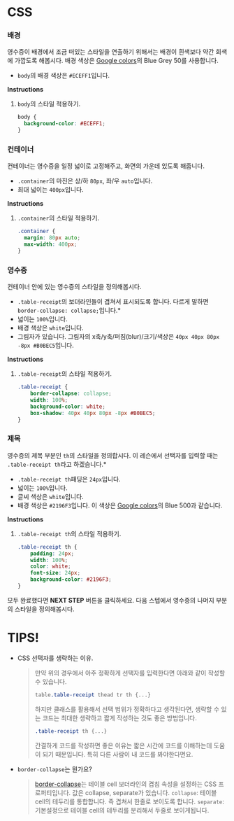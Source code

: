 # CSS
### 배경 
영수증이 배경에서 조금 떠있는 스타일을 연출하기 위해서는 배경이 흰색보다 약간 회색에 가깝도록 해봅시다. 배경 색상은 [Google colors][999]의 Blue Grey 50를 사용합니다. 
* `body`의 배경 색상은 `#ECEFF1`입니다.

**Instructions**
1. `body`의 스타일 적용하기. 
    ```css
    body {
      background-color: #ECEFF1;
    }
    ```



### 컨테이너
컨테이너는 영수증을 일정 넓이로 고정해주고, 화면의 가운데 있도록 해줍니다.  
* `.container`의 마진은 상/하 `80px`, 좌/우 `auto`입니다.
* 최대 넓이는 `400px`입니다.

**Instructions**
1. `.container`의 스타일 적용하기. 
    ```css
    .container {
      margin: 80px auto;
      max-width: 400px;
    }
    ```



### 영수증 
컨테이너 안에 있는 영수증의 스타일을 정의해봅시다. 
* `.table-receipt`의 보더라인들이 겹쳐서 표시되도록 합니다. 다르게 말하면 `border-collapse: collapse;`입니다.*
* 넓이는 `100%`입니다.
* 배경 색상은 `white`입니다.
* 그림자가 있습니다. 그림자의 x축/y축/퍼짐(blur)/크기/색상은 `40px 40px 80px -8px #B0BEC5`입니다.

**Instructions**
1. `.table-receipt`의 스타일 적용하기. 
    ```css
    .table-receipt {
    	border-collapse: collapse;
    	width: 100%;
    	background-color: white;
    	box-shadow: 40px 40px 80px -8px #B0BEC5;
    }
    ```



### 제목 
영수증의 제목 부분인 `th`의 스타일을 정의합시다. 이 레슨에서 선택자를 입력할 때는 `.table-receipt th`라고 하겠습니다.*
* `.table-receipt th`패딩은 `24px`입니다.
* 넓이는 `100%`입니다.
* 글씨 색상은 `white`입니다.
* 배경 색상은 `#2196F3`입니다. 이 색상은 [Google colors][999]의 Blue 500과 같습니다.

**Instructions**
1. `.table-receipt th`의 스타일 적용하기. 
    ```css
    .table-receipt th {
    	padding: 24px;
    	width: 100%;
    	color: white;
    	font-size: 24px;
    	background-color: #2196F3;
    }
    ```
    
    

모두 완료했다면 **NEXT STEP** 버튼을 클릭하세요. 다음 스텝에서 영수증의 나머지 부분의 스타일을 정의해봅시다. 

 


# TIPS! 
* CSS 선택자를 생략하는 이유.
    > 만약 위의 경우에서 아주 정확하게 선택자를 입력한다면 아래와 같이 작성할 수 있습니다.
    > ```css
    > table.table-receipt thead tr th {...}
    > ```
    > 하지만 클래스를 활용해서 선택 범위가 정확하다고 생각된다면, 생략할 수 있는 코드는 최대한 생략하고 짧게 작성하는 것도 좋은 방법입니다.
    > ```css
    > .table-receipt th {...}
    > ```
    > 간결하게 코드를 작성하면 좋은 이유는 짧은 시간에 코드를 이해하는데 도움이 되기 때문입니다. 특히 다른 사람이 내 코드를 봐야한다면요.
* `border-collapse`는 뭔가요?
    > [border-collapse][2]는 테이블 cell 보더라인의 겹침 속성을 설정하는 CSS 프로퍼티입니다. 값은 collapse, separate가 있습니다. `collapse`: 테이블 cell의 테두리를 통합합니다. 즉 겹쳐서 한줄로 보이도록 합니다. `separate`: 기본설정으로 테이블 cell의 테두리를 분리해서 두줄로 보이게됩니다.

[1]: https://www.w3schools.com/cssref/css_selectors.asp
[2]: https://www.w3schools.com/CSSref/tryit.asp?filename=trycss_border-collapse
[999]: https://material.io/design/color/#color-usage-palettes